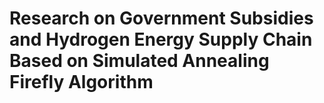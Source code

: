 # Research on Government Subsidies and Hydrogen Energy Supply Chain Based on Simulated Annealing Firefly Algorithm
